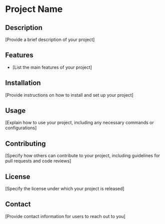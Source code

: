 # Project Name

## Description

[Provide a brief description of your project]

## Features

- [List the main features of your project]

## Installation

[Provide instructions on how to install and set up your project]

## Usage

[Explain how to use your project, including any necessary commands or configurations]

## Contributing

[Specify how others can contribute to your project, including guidelines for pull requests and code reviews]

## License

[Specify the license under which your project is released]

## Contact

[Provide contact information for users to reach out to you]
